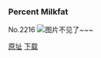 ### Percent Milkfat
No.2216
![图片不见了~~~](https://imgs.xkcd.com/comics/percent_milkfat.png)

[原址](https://xkcd.com//2216) [下载](https://imgs.xkcd.com/comics/percent_milkfat.png)

